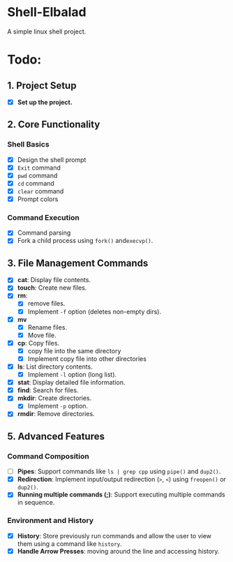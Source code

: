 # Shell-Elbalad
A simple linux shell project.

# Todo:
## **1. Project Setup**
- [x] **Set up the project.**

## **2. Core Functionality**
### **Shell Basics**
- [x] Design the shell prompt
- [x] `Exit` command
- [x] `pwd` command
- [x] `cd` command
- [x] `clear` command
- [x] Prompt colors

### **Command Execution**
- [x] Command parsing
- [x] Fork a child process using `fork()` and`execvp()`.

## **3. File Management Commands**
- [x] **cat**: Display file contents.
- [x] **touch**: Create new files.
- [x] **rm**: 
    - [x] remove files. 
    - [x] Implement `-f` option (deletes non-empty dirs).
- [x] **mv**
    - [x] Rename files.
    - [x] Move file.
- [x] **cp**: Copy files.
    - [x] copy file into the same directory
    - [x] Implement copy file into other directories
- [x] **ls**: List directory contents.
    - [x] Implement `-l` option (long list). 
- [x] **stat**: Display detailed file information.
- [x] **find**: Search for files.
- [x] **mkdir**: Create directories.
    - [x] Implement `-p` option.
- [x] **rmdir**: Remove directories.

## **5. Advanced Features**
### **Command Composition**
- [ ] **Pipes**: Support commands like `ls | grep cpp` using `pipe()` and `dup2()`.
- [x] **Redirection**: Implement input/output redirection (`>`, `<`) using `freopen()` or `dup2()`.
- [x] **Running multiple commands (;)**: Support executing multiple commands in sequence.

### **Environment and History**
- [x] **History**: Store previously run commands and allow the user to view them using a command like `history`.
- [x] **Handle Arrow Presses**: moving around the line and accessing history.

